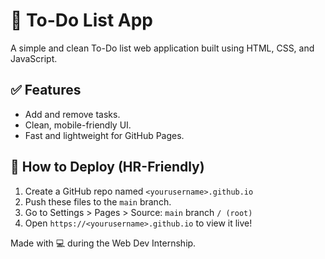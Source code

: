 
# 📝 To-Do List App

A simple and clean To-Do list web application built using HTML, CSS, and JavaScript.

## ✅ Features
- Add and remove tasks.
- Clean, mobile-friendly UI.
- Fast and lightweight for GitHub Pages.

## 🚀 How to Deploy (HR-Friendly)
1. Create a GitHub repo named `<yourusername>.github.io`
2. Push these files to the `main` branch.
3. Go to Settings > Pages > Source: `main` branch `/ (root)`
4. Open `https://<yourusername>.github.io` to view it live!

Made with 💻 during the Web Dev Internship.
